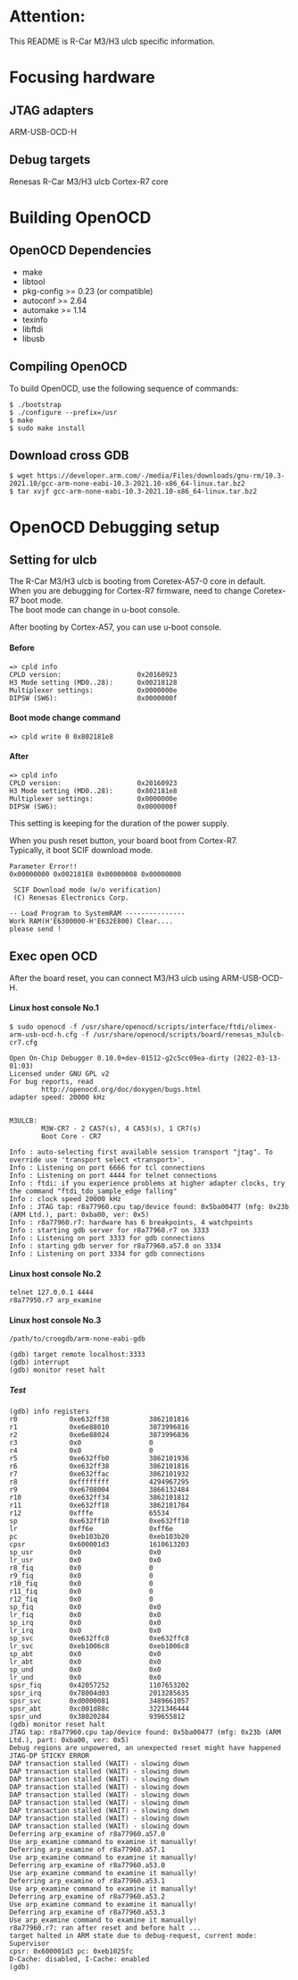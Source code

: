 # Attention:  
This README is R-Car M3/H3 ulcb specific information.

# Focusing hardware

## JTAG adapters

ARM-USB-OCD-H

## Debug targets

Renesas R-Car M3/H3 ulcb Cortex-R7 core


# Building OpenOCD

## OpenOCD Dependencies

- make
- libtool
- pkg-config >= 0.23 (or compatible)
- autoconf >= 2.64
- automake >= 1.14
- texinfo
- libftdi
- libusb


## Compiling OpenOCD

To build OpenOCD, use the following sequence of commands:

	$ ./bootstrap
	$ ./configure --prefix=/usr
	$ make
	$ sudo make install

## Download cross GDB

	$ wget https://developer.arm.com/-/media/Files/downloads/gnu-rm/10.3-2021.10/gcc-arm-none-eabi-10.3-2021.10-x86_64-linux.tar.bz2
	$ tar xvjf gcc-arm-none-eabi-10.3-2021.10-x86_64-linux.tar.bz2

#  OpenOCD Debugging setup

## Setting for ulcb

The R-Car M3/H3 ulcb is booting from Coretex-A57-0 core in default.  
When you are debugging for Cortex-R7 firmware, need to change Coretex-R7 boot mode.  
The boot mode can change in u-boot console.

After booting by Cortex-A57,  you can use u-boot console.

#### Before
	=> cpld info
	CPLD version:                   0x20160923
	H3 Mode setting (MD0..28):      0x00218128
	Multiplexer settings:           0x0000000e
	DIPSW (SW6):                    0x0000000f

#### Boot mode change command
	=> cpld write 0 0x802181e8

#### After
	=> cpld info
	CPLD version:                   0x20160923
	H3 Mode setting (MD0..28):      0x802181e8
	Multiplexer settings:           0x0000000e
	DIPSW (SW6):                    0x0000000f


This setting is keeping for the duration of the power supply.

When you push reset button, your board boot from Cortex-R7.  
Typically, it boot SCIF download mode.

	Parameter Error!!
	0x00000000 0x002181E8 0x00000008 0x00000000
	
	 SCIF Download mode (w/o verification)
	 (C) Renesas Electronics Corp.
	
	-- Load Program to SystemRAM ---------------
	Work RAM(H'E6300000-H'E632E800) Clear....
	please send !

## Exec open OCD

After the board reset, you can connect M3/H3 ulcb using ARM-USB-OCD-H.

#### Linux host console No.1

	$ sudo openocd -f /usr/share/openocd/scripts/interface/ftdi/olimex-arm-usb-ocd-h.cfg -f /usr/share/openocd/scripts/board/renesas_m3ulcb-cr7.cfg

	Open On-Chip Debugger 0.10.0+dev-01512-g2c5cc09ea-dirty (2022-03-13-01:03)
	Licensed under GNU GPL v2
	For bug reports, read
	        http://openocd.org/doc/doxygen/bugs.html
	adapter speed: 20000 kHz
	
	
	M3ULCB:
	        M3W-CR7 - 2 CA57(s), 4 CA53(s), 1 CR7(s)
	        Boot Core - CR7
	
	Info : auto-selecting first available session transport "jtag". To override use 'transport select <transport>'.
	Info : Listening on port 6666 for tcl connections
	Info : Listening on port 4444 for telnet connections
	Info : ftdi: if you experience problems at higher adapter clocks, try the command "ftdi_tdo_sample_edge falling"
	Info : clock speed 20000 kHz
	Info : JTAG tap: r8a77960.cpu tap/device found: 0x5ba00477 (mfg: 0x23b (ARM Ltd.), part: 0xba00, ver: 0x5)
	Info : r8a77960.r7: hardware has 6 breakpoints, 4 watchpoints
	Info : starting gdb server for r8a77960.r7 on 3333
	Info : Listening on port 3333 for gdb connections
	Info : starting gdb server for r8a77960.a57.0 on 3334
	Info : Listening on port 3334 for gdb connections

#### Linux host console No.2

	telnet 127.0.0.1 4444
	r8a77950.r7 arp_examine


#### Linux host console No.3

	/path/to/croogdb/arm-none-eabi-gdb

	(gdb) target remote localhost:3333
	(gdb) interrupt
	(gdb) monitor reset halt

##### Test

	(gdb) info registers
	r0             0xe632ff38          3862101816
	r1             0xe6e88010          3873996816
	r2             0xe6e88024          3873996836
	r3             0x0                 0
	r4             0x0                 0
	r5             0xe632ffb0          3862101936
	r6             0xe632ff38          3862101816
	r7             0xe632ffac          3862101932
	r8             0xffffffff          4294967295
	r9             0xe6708004          3866132484
	r10            0xe632ff34          3862101812
	r11            0xe632ff18          3862101784
	r12            0xfffe              65534
	sp             0xe632ff10          0xe632ff10
	lr             0xff6e              0xff6e
	pc             0xeb103b20          0xeb103b20
	cpsr           0x600001d3          1610613203
	sp_usr         0x0                 0x0
	lr_usr         0x0                 0x0
	r8_fiq         0x0                 0
	r9_fiq         0x0                 0
	r10_fiq        0x0                 0
	r11_fiq        0x0                 0
	r12_fiq        0x0                 0
	sp_fiq         0x0                 0x0
	lr_fiq         0x0                 0x0
	sp_irq         0x0                 0x0
	lr_irq         0x0                 0x0
	sp_svc         0xe632ffc8          0xe632ffc8
	lr_svc         0xeb1006c8          0xeb1006c8
	sp_abt         0x0                 0x0
	lr_abt         0x0                 0x0
	sp_und         0x0                 0x0
	lr_und         0x0                 0x0
	spsr_fiq       0x42057252          1107653202
	spsr_irq       0x78004d03          2013285635
	spsr_svc       0xd0000081          3489661057
	spsr_abt       0xc001d88c          3221346444
	spsr_und       0x38020284          939655812
	(gdb) monitor reset halt
	JTAG tap: r8a77960.cpu tap/device found: 0x5ba00477 (mfg: 0x23b (ARM Ltd.), part: 0xba00, ver: 0x5)
	Debug regions are unpowered, an unexpected reset might have happened
	JTAG-DP STICKY ERROR
	DAP transaction stalled (WAIT) - slowing down
	DAP transaction stalled (WAIT) - slowing down
	DAP transaction stalled (WAIT) - slowing down
	DAP transaction stalled (WAIT) - slowing down
	DAP transaction stalled (WAIT) - slowing down
	DAP transaction stalled (WAIT) - slowing down
	DAP transaction stalled (WAIT) - slowing down
	DAP transaction stalled (WAIT) - slowing down
	DAP transaction stalled (WAIT) - slowing down
	Deferring arp_examine of r8a77960.a57.0
	Use arp_examine command to examine it manually!
	Deferring arp_examine of r8a77960.a57.1
	Use arp_examine command to examine it manually!
	Deferring arp_examine of r8a77960.a53.0
	Use arp_examine command to examine it manually!
	Deferring arp_examine of r8a77960.a53.1
	Use arp_examine command to examine it manually!
	Deferring arp_examine of r8a77960.a53.2
	Use arp_examine command to examine it manually!
	Deferring arp_examine of r8a77960.a53.3
	Use arp_examine command to examine it manually!
	r8a77960.r7: ran after reset and before halt ...
	target halted in ARM state due to debug-request, current mode: Supervisor
	cpsr: 0x600001d3 pc: 0xeb1025fc
	D-Cache: disabled, I-Cache: enabled
	(gdb)


